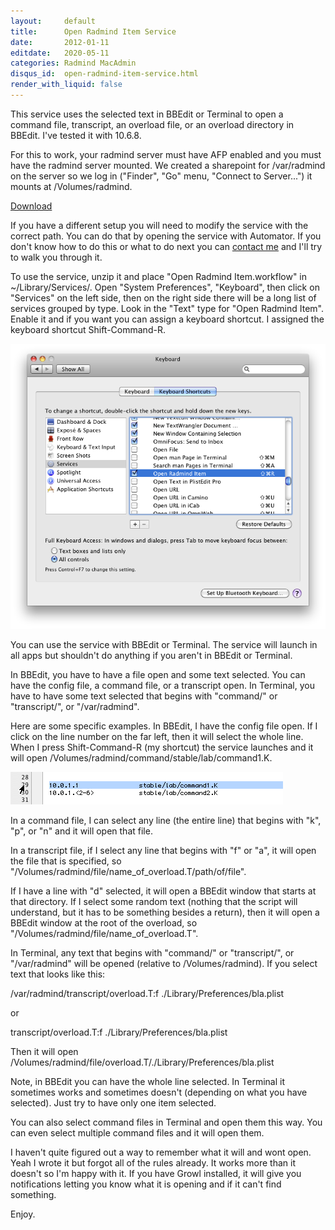```yaml
---
layout:     default
title:      Open Radmind Item Service
date:       2012-01-11
editdate:   2020-05-11
categories: Radmind MacAdmin
disqus_id:  open-radmind-item-service.html
render_with_liquid: false
---
```


This service uses the selected text in BBEdit or Terminal to open a command file, transcript, an overload file, or an overload directory in BBEdit.  I've tested it with 10.6.8.

For this to work, your radmind server must have AFP enabled and you must have the radmind server mounted.  We created a sharepoint for /var/radmind on the server so we log in ("Finder", "Go" menu, "Connect to Server...") it mounts at /Volumes/radmind.

[Download](../blog/Open%20Radmind%20Item.zip)

If you have a different setup you will need to modify the service with the correct path.  You can do that by opening the service with Automator.  If you don't know how to do this or what to do next you can [contact me](http://www.magnusviri.com/contact.html) and I'll try to walk you through it.

To use the service, unzip it and place "Open Radmind Item.workflow" in ~/Library/Services/.  Open "System Preferences", "Keyboard", then click on "Services" on the left side, then on the right side there will be a long list of services grouped by type.  Look in the "Text" type for "Open Radmind Item".  Enable it and if you want you can assign a keyboard shortcut.  I assigned the keyboard shortcut Shift-Command-R.

<img class="full" src="../blog/20120111_open_radmind_item/system_prefs.png" alt="System Preferences" title="" />

You can use the service with BBEdit or Terminal.  The service will launch in all apps but shouldn't do anything if you aren't in BBEdit or Terminal.

In BBEdit, you have to have a file open and some text selected.  You can have the config file, a command file, or a transcript open.  In Terminal, you have to have some text selected that begins with "command/" or "transcript/", or "/var/radmind".

Here are some specific examples.  In BBEdit, I have the config file open.  If I click on the line number on the far left, then it will select the whole line.  When I press Shift-Command-R (my shortcut) the service launches and it will open /Volumes/radmind/command/stable/lab/command1.K.

![Config file](../blog/20120111_open_radmind_item/bbedit_config.png)

In a command file, I can select any line (the entire line) that begins with "k", "p", or "n" and it will open that file.

In a transcript file, if I select any line that begins with "f" or "a", it will open the file that is specified, so "/Volumes/radmind/file/name_of_overload.T/path/of/file".

If I have a line with "d" selected, it will open a BBEdit window that starts at that directory.  If I select some random text (nothing that the script will understand, but it has to be something besides a return), then it will open a BBEdit window at the root of the overload, so "/Volumes/radmind/file/name_of_overload.T".

In Terminal, any text that begins with "command/" or "transcript/", or "/var/radmind" will be opened (relative to /Volumes/radmind).  If you select text that looks like this:

/var/radmind/transcript/overload.T:f ./Library/Preferences/bla.plist

or

transcript/overload.T:f ./Library/Preferences/bla.plist

Then it will open /Volumes/radmind/file/overload.T/./Library/Preferences/bla.plist

Note, in BBEdit you can have the whole line selected.  In Terminal it sometimes works and sometimes doesn't (depending on what you have selected).  Just try to have only one item selected.

You can also select command files in Terminal and open them this way.  You can even select multiple command files and it will open them.

I haven't quite figured out a way to remember what it will and wont open.  Yeah I wrote it but forgot all of the rules already.  It works more than it doesn't so I'm happy with it.  If you have Growl installed, it will give you notifications letting you know what it is opening and if it can't find something.

Enjoy.
